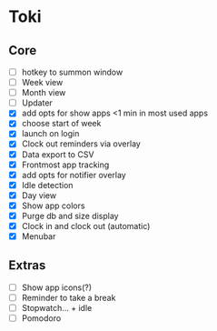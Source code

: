 # Toki

## Core


- [ ] hotkey to summon window
- [ ] Week view
- [ ] Month view
- [ ] Updater
- [x] add opts for show apps <1 min in most used apps
- [x] choose start of week
- [x] launch on login
- [x] Clock out reminders via overlay
- [x] Data export to CSV
- [x] Frontmost app tracking
- [x] add opts for notifier overlay
- [x] Idle detection
- [x] Day view
- [x] Show app colors
- [x] Purge db and size display
- [x] Clock in and clock out (automatic)
- [x] Menubar

## Extras

- [ ] Show app icons(?)
- [ ] Reminder to take a break
- [ ] Stopwatch... + idle 
- [ ] Pomodoro

